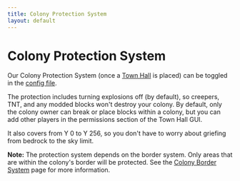 ```yaml
---
title: Colony Protection System
layout: default
---
```

# Colony Protection System

Our Colony Protection System (once a [Town Hall](../../source/workers/chickenfarmer) is placed) can be toggled in the [config file](../../source/misc/configfile).

The protection includes turning explosions off (by default), so creepers, TNT, and any modded blocks won't destroy your colony. By default, only the colony owner can break or place blocks within a colony, but you can add other players in the permissions section of the Town Hall GUI.

It also covers from Y 0 to Y 256, so you don't have to worry about griefing from bedrock to the sky limit.

**Note:** The protection system depends on the border system. Only areas that are within the colony's border will be protected. See the [Colony Border System](../../source/buildings/stonesmeltery) page for more information.
